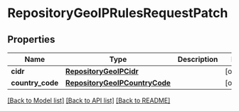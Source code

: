 # RepositoryGeoIPRulesRequestPatch

## Properties
Name | Type | Description | Notes
------------ | ------------- | ------------- | -------------
**cidr** | [**RepositoryGeoIPCidr**](RepositoryGeoIPCidr.md) |  | [optional] 
**country_code** | [**RepositoryGeoIPCountryCode**](RepositoryGeoIPCountryCode.md) |  | [optional] 

[[Back to Model list]](../README.md#documentation-for-models) [[Back to API list]](../README.md#documentation-for-api-endpoints) [[Back to README]](../README.md)


